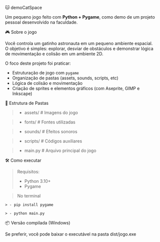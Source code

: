 🐱 demoCatSpace

Um pequeno jogo feito com **Python + Pygame**, como demo de um projeto pessoal desenvolvido na faculdade.

🎮 Sobre o jogo

Você controla um gatinho astronauta em um pequeno ambiente espacial.  
O objetivo é simples: explorar, desviar de obstáculos e demonstrar lógica de movimentação e colisão em um ambiente 2D.

O foco deste projeto foi praticar:

- Estruturação de jogo com `pygame`
- Organização de pastas (assets, sounds, scripts, etc)
- Lógica de colisão e movimentação
- Criação de sprites e elementos gráficos (com Aseprite, GIMP e Inkscape)

📁 Estrutura de Pastas

  > -  assets/ # Imagens do jogo

  > - fonts/ # Fontes utilizadas

  > - sounds/ # Efeitos sonoros
 
  > -  scripts/ # Códigos auxiliares
 
  > - main.py # Arquivo principal do jogo

🛠️ Como executar

  > Requisitos:
  > - Python 3.10+
  > - Pygame

   > No terminal

    > - pip install pygame
    
    > - python main.py

📦 Versão compilada (Windows)

Se preferir, você pode baixar o executável na pasta dist/jogo.exe
